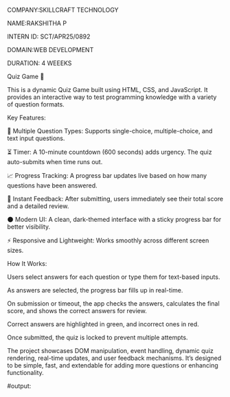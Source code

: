 COMPANY:SKILLCRAFT TECHNOLOGY

NAME:RAKSHITHA P

INTERN ID: SCT/APR25/0892

DOMAIN:WEB DEVELOPMENT

DURATION: 4 WEEEKS

Quiz Game 🧠

This is a dynamic Quiz Game built using HTML, CSS, and JavaScript. It provides an interactive way to test programming knowledge with a variety of question formats.

Key Features:

📝 Multiple Question Types: Supports single-choice, multiple-choice, and text input questions.

⏳ Timer: A 10-minute countdown (600 seconds) adds urgency. The quiz auto-submits when time runs out.

📈 Progress Tracking: A progress bar updates live based on how many questions have been answered.

🧩 Instant Feedback: After submitting, users immediately see their total score and a detailed review.

🌑 Modern UI: A clean, dark-themed interface with a sticky progress bar for better visibility.

⚡ Responsive and Lightweight: Works smoothly across different screen sizes.

How It Works:

Users select answers for each question or type them for text-based inputs.

As answers are selected, the progress bar fills up in real-time.

On submission or timeout, the app checks the answers, calculates the final score, and shows the correct answers for review.

Correct answers are highlighted in green, and incorrect ones in red.

Once submitted, the quiz is locked to prevent multiple attempts.

The project showcases DOM manipulation, event handling, dynamic quiz rendering, real-time updates, and user feedback mechanisms. It’s designed to be simple, fast, and extendable for adding more questions or enhancing functionality.

#output:


